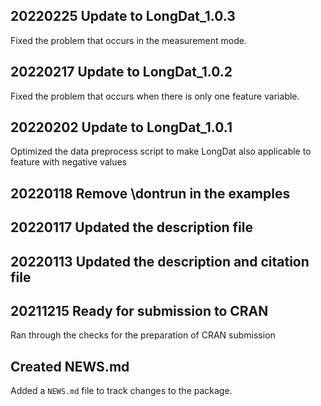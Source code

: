## 20220225 Update to LongDat_1.0.3
Fixed the problem that occurs in the measurement mode.

## 20220217 Update to LongDat_1.0.2
Fixed the problem that occurs when there is only one feature variable.

## 20220202 Update to LongDat_1.0.1
Optimized the data preprocess script to make LongDat also applicable to feature with negative values

## 20220118 Remove \dontrun in the examples

## 20220117 Updated the description file

## 20220113 Updated the description and citation file

## 20211215 Ready for submission to CRAN
Ran through the checks for the preparation of CRAN submission


## Created NEWS.md
Added a `NEWS.md` file to track changes to the package.
